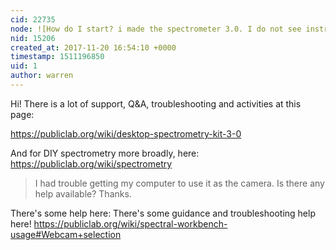 ```yaml
---
cid: 22735
node: ![How do I start? i made the spectrometer 3.0. I do not see instructions? I had trouble getting my computer to use it as the camera. Is there any help available? Thanks.](../notes/RPiach/11-20-2017/how-do-i-start-i-made-the-spectrometer-3-0-i-do-not-see-instructions-i-had-trouble-getting-my-computer-to-use-it-as-the-camera-is-there-any-help-available-thanks)
nid: 15206
created_at: 2017-11-20 16:54:10 +0000
timestamp: 1511196850
uid: 1
author: warren
---
```


Hi! There is a lot of support, Q&A, troubleshooting and activities at this page:

https://publiclab.org/wiki/desktop-spectrometry-kit-3-0

And for DIY spectrometry more broadly, here: https://publiclab.org/wiki/spectrometry

> I had trouble getting my computer to use it as the camera. Is there any help available? Thanks.

There's some help here: There's some guidance and troubleshooting help here! https://publiclab.org/wiki/spectral-workbench-usage#Webcam+selection
